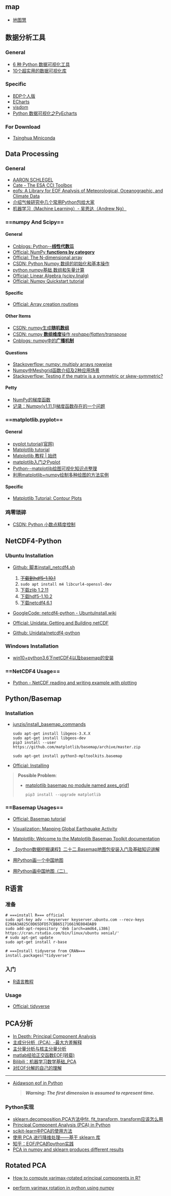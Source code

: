 ## map

- [地图慧](http://www.dituhui.com/)

## 数据分析工具

### General

- [6 种 Python 数据可视化工具](http://python.jobbole.com/85601/)
- [10个超实用的数据可视化库](http://nooverfit.com/wp/10%E4%B8%AA%E8%B6%85%E5%AE%9E%E7%94%A8%E7%9A%84python%E5%8F%AF%E8%A7%86%E5%8C%96%E5%BA%93%EF%BC%8C%E6%80%BB%E6%9C%89%E4%B8%80%E6%AC%BE%E9%80%82%E5%90%88%E4%BD%A0/)

### Specific

- [BDP个人版](https://me.bdp.cn/home.html)
- [ECharts](http://echarts.baidu.com/)
- [visdom](https://github.com/facebookresearch/visdom)
- [Python 数据可视化之PyEcharts](https://zhuanlan.zhihu.com/p/27990382)

### For Download

- [Tsinghua Miniconda](https://mirrors.tuna.tsinghua.edu.cn/anaconda/miniconda/)

## Data Processing

### General

- [AARON SCHLEGEL](http://www.aaronschlegel.com/) <!--一个个人博客-->
- [Cate - The ESA CCI Toolbox](https://cate.readthedocs.io/en/latest/index.html) <!--高大上-->
- [eofs: A Library for EOF Analysis of Meteorological, Oceanographic, and Climate Data](https://openresearchsoftware.metajnl.com/articles/10.5334/jors.122/)
- [介绍气候研究中几个常用Python包给大家](http://bbs.06climate.com/forum.php?mod=viewthread&tid=49523)
- [机器学习（Machine Learning）- 吴恩达（Andrew Ng）](https://www.bilibili.com/video/av9912938?from=search&seid=1939566517714256699)

### ==numpy And Scipy==

#### General

- [Cnblogs: Python--**线性代数**篇](http://www.cnblogs.com/moon1992/p/4960700.html) <!--条目分明-->
- [Official: NumPy **functions by category**](https://docs.scipy.org/doc/numpy/reference/routines.html)
- [Official: The N-dimensional array](https://docs.scipy.org/doc/numpy-1.13.0/reference/arrays.ndarray.html)
- [CSDN: Python Numpy 数组的初始化和基本操作](http://blog.csdn.net/Baoli1008/article/details/50531684) <!--基本操作-->
- [python numpy基础 数组和矢量计算](http://python.jobbole.com/87352/) <!--一般-->
- [Official: Linear Algebra (scipy.linalg)](https://docs.scipy.org/doc/scipy/reference/tutorial/linalg.html)
- [Official: Numpy Quickstart tutorial](https://docs.scipy.org/doc/numpy-dev/user/quickstart.html)

#### Specific

- [Official: Array creation routines](https://docs.scipy.org/doc/numpy-1.13.0/reference/routines.array-creation.html#routines-array-creation)

#### Other Items

- [CSDN: numpy生成**随机数组**](http://blog.csdn.net/u013066730/article/details/58590270)
- [CSDN: numpy **数组维度**操作 *reshape/flatten/transpose*](https://blog.csdn.net/weixin_38283159/article/details/78793277)
- [Cnblogs: numpy中的**广播机制**](http://www.cnblogs.com/jiaxin359/p/9021726.html)

#### Questions

- [Stackoverflow: numpy: multiply arrays rowwise](https://stackoverflow.com/questions/22934219/numpy-multiply-arrays-rowwise)
- [Numpy中Meshgrid函数介绍及2种应用场景](http://www.cnblogs.com/lemonbit/p/7593898.html)
- [Stackoverflow: Testing if the matrix is a symmetric or skew-symmetric?](https://stackoverflow.com/questions/25602717/testing-if-the-matrix-is-a-symmetric-or-skew-symmetric)

#### Petty

- [NumPy的梯度函数](https://www.jianshu.com/p/0b7ae131ed29)
- [记录：Numpy(v1.11.1)梯度函数存在的一个问题](https://www.jianshu.com/p/81c8dc55f076)



### ==matplotlib.pyplot==

#### General

- [pyplot tutorial(官网)](https://matplotlib.org/tutorials/introductory/pyplot.html)
- [Matplotlib tutorial](http://www.labri.fr/perso/nrougier/teaching/matplotlib/) <!--个人博客，简略全，旁边有参考链接-->
- [Matplotlib 教程 | 始终](https://liam0205.me/2014/09/11/matplotlib-tutorial-zh-cn/)  <!--翻译的上文-->
- [matplotlib入门之Pyplot](http://blog.csdn.net/lilongsy/article/details/72903339)
- [Python--matplotlib绘图可视化知识点整理](http://python.jobbole.com/85106/)
- [利用matplotlib+numpy绘制多种绘图的方法实例](http://www.jb51.net/article/112805.htm)

#### Specific

- [Matplotlib Tutorial: Contour Plots](https://www.python-course.eu/matplotlib_contour_plot.php) <!--好-->

### 鸡零琐碎

- [CSDN: Python 小数点精度控制](http://blog.csdn.net/zhongbeida_xue/article/details/51274760)



## NetCDF4-Python

### Ubuntu Installation

- [Github: 脚本install_netcdf4.sh](https://gist.github.com/perrette/cd815d03830b53e24c82) <!--很好,但是需要一些修改-->
  1. ~~[下载到hdf5-1.10.1](https://support.hdfgroup.org/ftp/HDF5/current/src/)~~ <!--很慢-->
  2. `sudo apt install m4 libcurl4-openssl-dev`
  3. [下载zlib 1.2.11](https://zlib.net/)
  4. [下载hdf5-1.10.2](https://www.hdfgroup.org/downloads/hdf5/source-code/)
  5. [下载netcdf4.6.1](ftp://ftp.unidata.ucar.edu/pub/netcdf/)

- [GoogleCode: netcdf4-python - UbuntuInstall.wiki](https://code.google.com/archive/p/netcdf4-python/wikis/UbuntuInstall.wiki)
- [Official: Unidata: Getting and Building netCDF](https://www.unidata.ucar.edu/software/netcdf/docs/getting_and_building_netcdf.html#build_default)
- [Github: Unidata/netcdf4-python](https://github.com/Unidata/netcdf4-python)

### Windows Installation

- [win10+python3.6下netCDF4以及basemap的安装](https://blog.csdn.net/Larry_fighting/article/details/80542674) <!--还没尝试-->

### ==NetCDF4 Usage==

- [Python - NetCDF reading and writing example with plotting](http://schubert.atmos.colostate.edu/~cslocum/netcdf_example.html)



## Python/Basemap

### Installation

- [junzis/install_basemap_commands](https://blog.csdn.net/u011240016/article/details/52719183)

  ```shell
  sudo apt-get install libgeos-3.X.X
  sudo apt-get install libgeos-dev
  pip3 install --user https://github.com/matplotlib/basemap/archive/master.zip
  
  sudo apt-get install python3-mpltoolkits.basemap
  ```

- [Official: Installing](https://matplotlib.org/basemap/users/installing.html) <!--not recommended-->

> **Possible Problem**: 
>
> - [matplotlib basemap no module named axes_grid1](https://stackoverflow.com/questions/16769899/matplotlib-basemap-no-module-named-axes-grid1)
>
>   `pip3 install --upgrade matplotlib`

### ==Basemap Usages==

- [Official: Basemap tutorial](http://basemaptutorial.readthedocs.io/en/latest/index.html) <!--全面-->
- [Visualization: Mapping Global Earthquake Activity](http://introtopython.org/visualization_earthquakes.html#Making-a-simple-map) <!--步骤清晰-->
- [Matplotlib: Welcome to the Matplotlib Basemap Toolkit documentation](https://matplotlib.org/basemap/) <!--全面，友好度差-->
- [【python数据挖掘课程】二十二.Basemap地图包安装入门及基础知识讲解](https://blog.csdn.net/Eastmount/article/details/79188415)

- [用Python画一个中国地图](https://segmentfault.com/a/1190000010871928)
- [用Python画中国地图（二）](https://segmentfault.com/a/1190000010900212)

## R语言

### 准备

```shell
# ===install R=== official
sudo apt-key adv --keyserver keyserver.ubuntu.com --recv-keys E298A3A825C0D65DFD57CBB651716619E084DAB9
sudo add-apt-repository 'deb [arch=amd64,i386] https://cran.rstudio.com/bin/linux/ubuntu xenial/'
# sudo apt-get update
sudo apt-get install r-base	

# ===Install tidyverse from CRAN===
install.packages("tidyverse")
```



### 入门

- [R语言教程](https://www.w3cschool.cn/r/r_overview.html)

### Usage 

- [Official: tidyverse](https://tidyverse.tidyverse.org/)



## PCA分析

- [In Depth: Principal Component Analysis](https://jakevdp.github.io/PythonDataScienceHandbook/05.09-principal-component-analysis.html)
- [主成分分析（PCA）-最大方差解释](https://blog.csdn.net/huang1024rui/article/details/46662195) <!--解释不错-->
- [主分量分析与核主分量分析](https://wenku.baidu.com/view/42c002264b35eefdc8d33311#20)
- [matlab经验正交函数EOF(转载)](https://wenku.baidu.com/view/e64ba4691eb91a37f1115c0b.html?from=search) <!--解法步骤条例清晰，编程参考-->
- [Bilibili：机器学习数学基础_PCA](https://www.bilibili.com/video/av22519623?from=search&seid=13946604917998003074)
- [对EOF分解的自己的理解](https://wenku.baidu.com/view/abea8b1b6bd97f192279e9e1)

---

- [Ajdawson eof in Python](http://ajdawson.github.io/eofs/api/eofs.standard.html#eofs.standard.Eof)

  > ***Warning: The first dimension is assumed to represent time.***

### Python实现

- [sklearn.decomposition.PCA方法中fit, fit_transform, transform应该怎么用](http://sofasofa.io/forum_main_post.php?postid=1000389)  <!--很好的文章-->
- [Principal Component Analysis (PCA) in Python](https://stackoverflow.com/questions/13224362/principal-component-analysis-pca-in-python) <!--一个手动计算的实例-->
- [scikit-learn中PCA的使用方法](https://blog.csdn.net/u012162613/article/details/42192293)
- [使用 PCA 进行降维处理——基于 sklearn 库](http://buptguo.com/2015/04/19/pca-by-sklearn/)
- [知乎：EOF/PCA的python实践](https://zhuanlan.zhihu.com/p/31445649)
- [PCA in numpy and sklearn produces different results](https://stats.stackexchange.com/questions/235882/pca-in-numpy-and-sklearn-produces-different-results) <!--标准化处理-->

## Rotated PCA

- [How to compute varimax-rotated principal components in R?](https://stats.stackexchange.com/questions/59213/how-to-compute-varimax-rotated-principal-components-in-r)

- [perform varimax rotation in python using numpy](https://stackoverflow.com/questions/17628589/perform-varimax-rotation-in-python-using-numpy) <!--垃圾-->